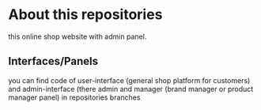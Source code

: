 # About this repositories

this online shop website with admin panel.

## Interfaces/Panels

you can find code of user-interface (general shop platform for customers) and admin-interface (there admin and manager (brand manager or product manager panel) in repositories branches
